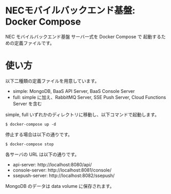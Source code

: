 NECモバイルバックエンド基盤: Docker Compose
===========================================

NEC モバイルバックエンド基盤 サーバ一式を Docker Compose で
起動するための定義ファイルです。

使い方
======

以下二種類の定義ファイルを用意しています。

* simple: MongoDB, BaaS API Server, BaaS Console Server
* full: simple に加え、RabbitMQ Server, SSE Push Server, Cloud Functions Server を含む

simple, full いずれかのディレクトリに移動し、以下コマンドで起動します。

    $ docker-compose up -d

停止する場合は以下の通りです。

    $ docker-compose stop
    
各サーバの URL は以下の通りです。

* api-server: http://localhost:8080/api/
* console-server: http://localhost:8081/console/
* ssepush-server: http://localhost:8082/ssepush/

MongoDB のデータは data volume に保存されます。
